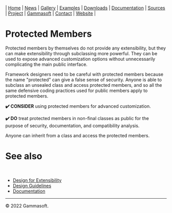 | [Home](home.md) | [News](news.md) | [Gallery](gallery.md) | [Examples](examples.md) | [Downloads](downloads.md) | [Documentation](documentation.md) | [Sources](https://github.com/gammasoft71/xtd) | [Project](https://sourceforge.net/projects/xtdpro/) | [Gammasoft](gammasoft.md)  | [Contact](contact.md) | [Website](https://gammasoft71.wixsite.com/xtdpro) |

# Protected Members

Protected members by themselves do not provide any extensibility, but they can make extensibility through subclassing more powerful. They can be used to expose advanced customization options without unnecessarily complicating the main public interface.

Framework designers need to be careful with protected members because the name "protected" can give a false sense of security. Anyone is able to subclass an unsealed class and access protected members, and so all the same defensive coding practices used for public members apply to protected members.

**✔️ CONSIDER** using protected members for advanced customization.

**✔️ DO** treat protected members in non-final classes as public for the purpose of security, documentation, and compatibility analysis.

Anyone can inherit from a class and access the protected members.

# See also
​
* [Design for Extensibility](design_for_extensibility.md)
* [Design Guidelines](design_guidelines.md)
* [Documentation](documentation.md)

______________________________________________________________________________________________

© 2022 Gammasoft.
